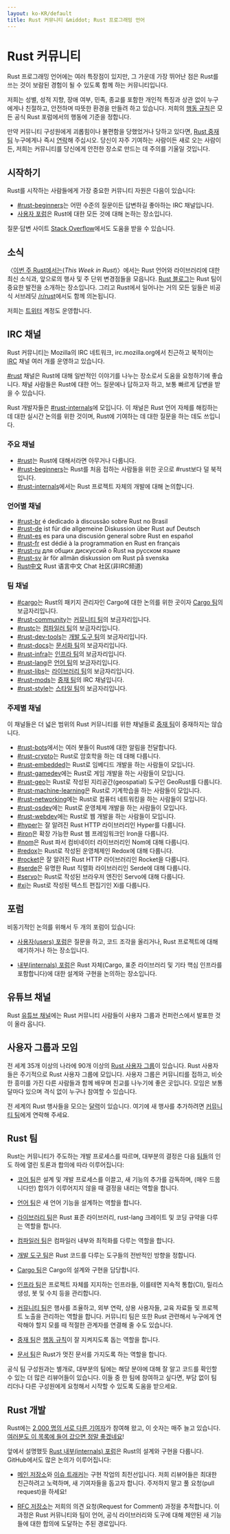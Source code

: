 ```yaml
---
layout: ko-KR/default
title: Rust 커뮤니티 &middot; Rust 프로그래밍 언어
---
```


# Rust 커뮤니티

Rust 프로그래밍 언어에는 여러 특장점이 있지만, 그 가운데 가장 뛰어난 점은 Rust를 쓰는 것이 보람된 경험이 될 수 있도록 함께 하는 커뮤니티입니다.

저희는 성별, 성적 지향, 장애 여부, 민족, 종교를 포함한 개인적 특징과 상관 없이 누구에게나 친절하고, 안전하며 따뜻한 환경을 만들려 하고 있습니다.
저희의 [행동 규칙][coc]은 모든 공식 Rust 포럼에서의 행동에 기준을 정합니다.

만약 커뮤니티 구성원에게 괴롭힘이나 불편함을 당했었거나 당하고 있다면, [Rust 중재 팀][mod_team] 누구에게나 즉시 [연락][mod_team_email]해 주십시오.
당신이 자주 기여하는 사람이든 새로 오는 사람이든, 저희는 커뮤니티를 당신에게 안전한 장소로 만드는 데 주의를 기울일 것입니다.

[coc]: conduct.html
[mod_team_email]: mailto:rust-mods@rust-lang.org

## 시작하기

Rust를 시작하는 사람들에게 가장 중요한 커뮤니티 자원은 다음이 있습니다:

- [#rust-beginners][beginners_irc]는 어떤 수준의 질문이든 답변하길 좋아하는 IRC 채널입니다.
- [사용자 포럼][users_forum]은 Rust에 대한 모든 것에 대해 논하는 장소입니다.

질문·답변 사이트 [Stack Overflow][stack_overflow]에서도 도움을 받을 수 있습니다.

[stack_overflow]: https://stackoverflow.com/questions/tagged/rust

## 소식

〈[이번 주 Rust에서는][twir](<i lang="en">This Week in Rust</i>)〉에서는
Rust 언어와 라이브러리에 대한 최신 소식과, 앞으로의 행사 및 주 단위 변경점들을 모읍니다.
[Rust 블로그][rust_blog]는 Rust 팀이 중요한 발전을 소개하는 장소입니다.
그리고 Rust에서 일어나는 거의 모든 일들은 비공식 서브레딧 [/r/rust][reddit]에서도 함께 의논됩니다.

저희는 [트위터][twitter] 계정도 운영합니다.
<!-- 영어를 읽을 수 없다면, 중국어 [웨이보][weibo] 계정을 팔로할 수도 있습니다. -->

[twir]: https://this-week-in-rust.org/
[rust_blog]: http://blog.rust-lang.org/
[reddit]: https://www.reddit.com/r/rust
[reddit_coc]: https://www.reddit.com/r/rust/comments/2rvrzx/our_code_of_conduct_please_read/
[twitter]: https://twitter.com/rustlang
[weibo]: http://weibo.com/u/5616913483

## IRC 채널

Rust 커뮤니티는 Mozilla의 IRC 네트워크, irc.mozilla.org에서 친근하고 북적이는 [IRC] 채널 여러 개를 운영하고 있습니다.

[#rust][rust_irc] 채널은 Rust에 대해 일반적인 이야기를 나누는 장소로서 도움을 요청하기에 좋습니다.
채널 사람들은 Rust에 대한 어느 질문에나 답하고자 하고, 보통 빠르게 답변을 받을 수 있습니다.

Rust 개발자들은 [#rust-internals][internals_irc]에 모입니다.
이 채널은 Rust 언어 자체를 해킹하는 데 대한 실시간 논의를 위한 것이며,
Rust에 기여하는 데 대한 질문을 하는 데도 쓰입니다.

### 주요 채널

- [#rust][rust_irc]는 Rust에 대해서라면 아무거나 다룹니다.
- [#rust-beginners][beginners_irc]는 Rust를 처음 접하는 사람들을 위한 곳으로 #rust보다 덜 북적입니다.
- [#rust-internals][internals_irc]에서는 Rust 프로젝트 자체의 개발에 대해 논의합니다.

### 언어별 채널

- [#rust-br][br_irc] é dedicado à discussão sobre Rust no Brasil
- [#rust-de][de_irc] ist für die allgemeine Diskussion über Rust auf Deutsch
- [#rust-es][es_irc] es para una discusión general sobre Rust en español
- [#rust-fr][fr_irc] est dédié à la programmation en Rust en français
- [#rust-ru][ru_irc] для общих дискуссий о Rust на русском языке
- [#rust-sv](https://kiwiirc.com/nextclient/#ircs://irc.mozilla.org:6697/#rust-sv?nick=rustacean??) är för allmän diskussion om Rust på svenska
- [Rust中文][cn_org] Rust 语言中文 Chat 社区(非IRC频道)

### 팀 채널

- [#cargo][cargo_irc]는 Rust의 패키지 관리자인 Cargo에 대한 논의를 위한 곳이자 [Cargo 팀][cargo_team]의 보금자리입니다.
- [#rust-community][community_irc]는 [커뮤니티 팀][community_team]의 보금자리입니다.
- [#rustc][rustc_irc]는 [컴파일러 팀][compiler_team]의 보금자리입니다.
- [#rust-dev-tools][dev_tools_irc]는 [개발 도구 팀][dev_tools_team]의 보금자리입니다.
- [#rust-docs][docs_irc]는 [문서화 팀][doc_team]의 보금자리입니다.
- [#rust-infra][infra_irc]는 [인프라 팀][infra_team]의 보금자리입니다.
- [#rust-lang][lang_irc]은 [언어 팀][language_team]의 보금자리입니다.
- [#rust-libs][libs_irc]는 [라이브러리 팀][library_team]의 보금자리입니다.
- [#rust-mods][mod_irc]는 [중재 팀][mod_team]의 IRC 채널입니다.
- [#rust-style][style_irc]는 [스타일 팀][style_team]의 보금자리입니다.

### 주제별 채널

이 채널들은 더 넓은 범위의 Rust 커뮤니티를 위한 채널들로 [중재 팀][mod_team]이 중재하지는 않습니다.

- [#rust-bots][bots_irc]에서는 여러 봇들이 Rust에 대한 알림을 전달합니다.
- [#rust-crypto][crypto_irc]는 Rust로 암호학을 하는 데 대해 다룹니다.
- [#rust-embedded][embedded_irc]는 Rust로 임베디드 개발을 하는 사람들이 모입니다.
- [#rust-gamedev][gamedev_irc]에는 Rust로 게임 개발을 하는 사람들이 모입니다.
- [#rust-geo][rustgeo_irc]는 Rust로 작성된 지리공간(geospatial) 도구인 GeoRust를 다룹니다.
- [#rust-machine-learning][machine_learning_irc]은 Rust로 기계학습을 하는 사람들이 모입니다.
- [#rust-networking][networking_irc]에는 Rust로 컴퓨터 네트워킹을 하는 사람들이 모입니다.
- [#rust-osdev][osdev_irc]에는 Rust로 운영체제 개발을 하는 사람들이 모입니다.
- [#rust-webdev][webdev_irc]에는 Rust로 웹 개발을 하는 사람들이 모입니다.
- [#hyper][hyper_irc]는 잘 알려진 Rust HTTP 라이브러리인 Hyper를 다룹니다.
- [#iron][iron_irc]은 확장 가능한 Rust 웹 프레임워크인 Iron을 다룹니다.
- [#nom][nom_irc]은 Rust 파서 컴비네이터 라이브러리인 Nom에 대해 다룹니다.
- [#redox][redox_irc]는 Rust로 작성된 운영체제인 Redox에 대해 다룹니다.
- [#rocket][rocket_irc]은 잘 알려진 Rust HTTP 라이브러리인 Rocket을 다룹니다.
- [#serde][serde_irc]은 유명한 Rust 직렬화 라이브러리인 Serde에 대해 다룹니다.
- [#servo][servo_irc]는 Rust로 작성된 브라우저 엔진인 Servo에 대해 다룹니다.
- [#xi][xi_irc]는 Rust로 작성된 텍스트 편집기인 Xi를 다룹니다.

[IRC]: https://en.wikipedia.org/wiki/Internet_Relay_Chat
[beginners_irc]: https://kiwiirc.com/nextclient/#ircs://irc.mozilla.org:6697/#rust-beginners?nick=rustacean??
[bots_irc]: https://kiwiirc.com/nextclient/#ircs://irc.mozilla.org:6697/#rust-bots?nick=rustacean??
[br_irc]: https://kiwiirc.com/nextclient/#ircs://irc.mozilla.org:6697/#rust-br?nick=rustacean??
[cargo_irc]: https://kiwiirc.com/nextclient/#ircs://irc.mozilla.org:6697/#cargo?nick=rustacean??
[cn_org]: https://chat.rust-china.org/
[community_irc]: https://kiwiirc.com/nextclient/#ircs://irc.mozilla.org:6697/#rust-community?nick=rustacean??
[crypto_irc]: https://kiwiirc.com/nextclient/#ircs://irc.mozilla.org:6697/#rust-crypto?nick=rustacean??
[de_irc]: https://kiwiirc.com/nextclient/#ircs://irc.mozilla.org:6697/#rust-de?nick=rustacean??
[es_irc]: https://kiwiirc.com/nextclient/#ircs://irc.mozilla.org:6697/#rust-es?nick=rustacean??
[embedded_irc]: https://kiwiirc.com/nextclient/#ircs://irc.mozilla.org:6697/#rust-embedded?nick=rustacean??
[fr_irc]: https://kiwiirc.com/nextclient/#ircs://irc.mozilla.org:6697/#rust-fr?nick=rustacean??
[gamedev_irc]: https://kiwiirc.com/nextclient/#ircs://irc.mozilla.org:6697/#rust-gamedev?nick=rustacean??
[internals_irc]: https://kiwiirc.com/nextclient/#ircs://irc.mozilla.org:6697/#rust-internals?nick=rustacean??
[lang_irc]: https://kiwiirc.com/nextclient/#ircs://irc.mozilla.org:6697/#rust-lang?nick=rustacean??
[libs_irc]: https://kiwiirc.com/nextclient/#ircs://irc.mozilla.org:6697/#rust-libs?nick=rustacean??
[networking_irc]: https://kiwiirc.com/nextclient/#ircs://irc.mozilla.org:6697/#rust-networking?nick=rustacean??
[osdev_irc]: https://kiwiirc.com/nextclient/#ircs://irc.mozilla.org:6697/#rust-osdev?nick=rustacean??
[ru_irc]: https://kiwiirc.com/nextclient/#ircs://irc.mozilla.org:6697/#rust-ru?nick=rustacean??
[rust_irc]: https://kiwiirc.com/nextclient/#ircs://irc.mozilla.org:6697/#rust?nick=rustacean??
[rustc_irc]: https://kiwiirc.com/nextclient/#ircs://irc.mozilla.org:6697/#rustc?nick=rustacean??
[servo_irc]: https://kiwiirc.com/nextclient/#ircs://irc.mozilla.org:6697/#servo?nick=rustacean??
[tools_irc]: https://kiwiirc.com/nextclient/#ircs://irc.mozilla.org:6697/#rust-tools?nick=rustacean??
[webdev_irc]: https://kiwiirc.com/nextclient/#ircs://irc.mozilla.org:6697/#rust-webdev?nick=rustacean??
[docs_irc]: https://kiwiirc.com/nextclient/#ircs://irc.mozilla.org:6697/#rust-docs?nick=rustacean??
[xi_irc]: https://kiwiirc.com/nextclient/#ircs://irc.mozilla.org:6697/#xi?nick=rustacean??
[dev_tools_irc]: https://kiwiirc.com/nextclient/#ircs://irc.mozilla.org:6697/#rust-dev-tools?nick=rustacean??
[style_irc]: https://kiwiirc.com/nextclient/#ircs://irc.mozilla.org:6697/#style?nick=rustacean??
[style_team]: team.html#Style-team
[mod_irc]: https://kiwiirc.com/nextclient/#ircs://irc.mozilla.org:6697/#mods?nick=rustacean??
[machine_learning_irc]: https://kiwiirc.com/nextclient/#ircs://irc.mozilla.org:6697/#rust-machine-learning?nick=rustacean??
[hyper_irc]: https://kiwiirc.com/nextclient/#ircs://irc.mozilla.org:6697/#hyper?nick=rustacean??
[iron_irc]: https://kiwiirc.com/nextclient/#ircs://irc.mozilla.org:6697/#iron?nick=rustacean??
[redox_irc]: https://kiwiirc.com/nextclient/#ircs://irc.mozilla.org:6697/#redox?nick=rustacean??
[nom_irc]: https://kiwiirc.com/nextclient/#ircs://irc.mozilla.org:6697/#nom?nick=rustacean??
[infra_irc]: https://kiwiirc.com/nextclient/#ircs://irc.mozilla.org:6697/#rust-infra?nick=rustacean??
[rustgeo_irc]: https://kiwiirc.com/nextclient/#ircs://irc.mozilla.org:6697/#rust-geo?nick=rustacean??
[rocket_irc]: https://kiwiirc.com/nextclient/#ircs://irc.mozilla.org:6697/#rocket?nick=rustacean??
[serde_irc]: https://kiwiirc.com/nextclient/#ircs://irc.mozilla.org:6697/#serde?nick=rustacean??

## 포럼

비동기적인 논의를 위해서 두 개의 포럼이 있습니다:

- [사용자(users) 포럼][users_forum]은 질문을 하고, 코드 조각을 올리거나, Rust 프로젝트에 대해 얘기하거나 하는 장소입니다.

- [내부(internals) 포럼][internals_forum]은 Rust 자체(Cargo, 표준 라이브러리 및 기타 핵심 인프라를 포함합니다)에 대한 설계와 구현을 논의하는 장소입니다.

[users_forum]: https://users.rust-lang.org/
[internals_forum]: https://internals.rust-lang.org/

## 유튜브 채널

Rust [유튜브 채널][youtube_channel]에는 Rust 커뮤니티 사람들이 사용자 그룹과 컨퍼런스에서 발표한 것이 올라 옵니다.

[youtube_channel]: https://www.youtube.com/channel/UCaYhcUwRBNscFNUKTjgPFiA

## 사용자 그룹과 모임

전 세계 35개 이상의 나라에 90개 이상의 [Rust 사용자 그룹][user_group]이 있습니다.
Rust 사용자들은 주기적으로 Rust 사용자 그룹에 모입니다.
사용자 그룹은 커뮤니티를 접하고, 비슷한 흥미를 가진 다른 사람들과 함께 배우며 친교를 나누기에 좋은 곳입니다.
모임은 보통 달마다 있으며 격식 없이 누구나 참여할 수 있습니다.

전 세계의 Rust 행사들을 모으는 [달력][calendar]이 있습니다.
여기에 새 행사를 추가하려면 [커뮤니티 팀][community_team]에게 연락해 주세요.

[user_group]: ./user-groups.html
[calendar]: https://www.google.com/calendar/embed?src=apd9vmbc22egenmtu5l6c5jbfc@group.calendar.google.com

## Rust 팀

Rust는 커뮤니티가 주도하는 개발 프로세스를 따르며,
대부분의 결정은 다음 [팀들][teams]의 인도 하에 열린 토론과 합의에 따라 이루어집니다:

* [코어 팀][core_team]은 설계 및 개발 프로세스를 이끌고, 새 기능의 추가를 감독하며, (매우 드뭅니다만) 합의가 이루어지지 않을 때 결정을 내리는 역할을 합니다.

* [언어 팀][language_team]은 새 언어 기능을 설계하는 역할을 합니다.

* [라이브러리 팀][library_team]은 Rust 표준 라이브러리, rust-lang 크레이트 및 코딩 규약을 다루는 역할을 합니다.

* [컴파일러 팀][compiler_team]은 컴파일러 내부와 최적화를 다루는 역할을 합니다.

* [개발 도구 팀][dev_tools_team]은 Rust 코드를 다루는 도구들의 전반적인 방향을 정합니다.

* [Cargo 팀][cargo_team]은 Cargo의 설계와 구현을 담당합니다.

* [인프라 팀][infra_team]은 프로젝트 자체를 지지하는 인프라들, 이를테면 지속적 통합(CI), 릴리스 생성, 봇 및 수치 등을 관리합니다.

* [커뮤니티 팀][community_team]은 행사를 조율하고, 외부 연락, 상용 사용자들, 교육 자료들 및 프로젝트 노출을 관리하는 역할을 합니다.
  커뮤니티 팀은 또한 Rust 관련해서 누구에게 연락해야 할지 모를 때 적절한 관계자를 연결해 줄 수도 있습니다.

* [중재 팀][mod_team]은 [행동 규칙][coc]이 잘 지켜지도록 돕는 역할을 합니다.

* [문서 팀][doc_team]은 Rust가 멋진 문서를 가지도록 하는 역할을 합니다.

공식 팀 구성원과는 별개로, 대부분의 팀에는 해당 분야에 대해 잘 알고 코드를 확인할 수 있는 더 많은 리뷰어들이 있습니다.
이들 중 한 팀에 참여하고 싶다면, 부담 없이 팀 리더나 다른 구성원에게 요청해서 시작할 수 있도록 도움을 받으세요.

[teams]: team.html
[core_team]: team.html#Core-team
[language_team]: team.html#Language-design-team
[library_team]: team.html#Library-team
[compiler_team]: team.html#Compiler-team
[dev_tools_team]: team.html#Dev-tools-team
[cargo_team]: team.html#Cargo-team
[community_team]: team.html#Community-team
[mod_team]: team.html#Moderation-team
[doc_team]: team.html#Documentation-team
[infra_team]: team.html#Infrastructure-team

## Rust 개발

Rust에는 [2,000 명의 서로 다른 기여자][authors]가 참여해 왔고, 이 숫자는 매주 늘고 있습니다.
[여러분도 이 목록에 들어 갔으면 정말 좋겠네요][contribute]!

앞에서 설명했듯 [Rust 내부(internals) 포럼][internals_forum]은 Rust의 설계와 구현을 다룹니다.
GitHub에서도 많은 논의가 이루어집니다:

- [메인 저장소][github]와 [이슈 트래커][issue_tracking]는 구현 작업의 최전선입니다.
  저희 리뷰어들은 최대한 친근하려고 노력하며, 새 기여자들을 돕고자 합니다. 주저하지 말고 풀 요청(pull request)을 하세요!

- [RFC 저장소][rfcs]는 저희의 의견 요청(Request for Comment) 과정을 추적합니다.
  이 과정은 Rust 커뮤니티와 팀이 언어, 공식 라이브러리와 도구에 대해 제안된 새 기능들에 대한 합의에 도달하는 주된 경로입니다.

[authors]: https://thanks.rust-lang.org/rust/all-time
[contribute]: contribute.html
[github]: https://github.com/rust-lang/rust
[rfcs]: https://github.com/rust-lang/rfcs
[issue_tracking]: https://github.com/rust-lang/rust/issues

